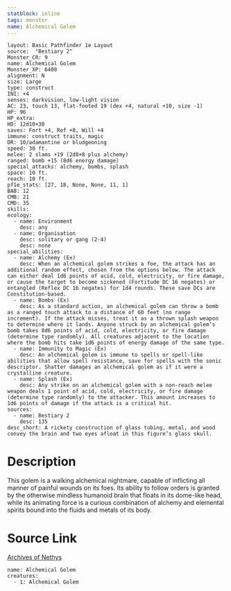```yaml
---
statblock: inline
tags: monster
name: Alchemical Golem
---
```

```statblock
layout: Basic Pathfinder 1e Layout
source:  "Bestiary 2"
Monster_CR: 9
name: Alchemical Golem
Monster_XP: 6400
alignment: N
size: Large
type: construct
INI: +4
senses: darkvision, low-light vision
AC: 23, touch 13, flat-footed 19 (dex +4, natural +10, size -1)
HP: 96
HP_extra: 
HD: 12d10+30
saves: Fort +4, Ref +8, Will +4
immune: construct traits, magic
DR: 10/adamantine or bludgeoning
speed: 30 ft.
melee: 2 slams +19 (2d8+8 plus alchemy)
ranged: bomb +15 (8d6 energy damage)
special_attacks: alchemy, bombs, splash
space: 10 ft.
reach: 10 ft.
pf1e_stats: [27, 18, None, None, 11, 1]
BAB: 12
CMB: 21
CMD: 35
skills: 
ecology:
  - name: Environment
    desc: any
  - name: Organisation
    desc: solitary or gang (2-4)
    desc: none
special_abilities:
  - name: Alchemy (Ex)
    desc: When an alchemical golem strikes a foe, the attack has an additional random effect, chosen from the options below. The attack can either deal 1d6 points of acid, cold, electricity, or fire damage, or cause the target to become sickened (Fortitude DC 16 negates) or entangled (Reflex DC 16 negates) for 1d4 rounds. These save DCs are Constitution-based.
  - name: Bombs (Ex)
    desc: As a standard action, an alchemical golem can throw a bomb as a ranged touch attack to a distance of 60 feet (no range increment). If the attack misses, treat it as a thrown splash weapon to determine where it lands. Anyone struck by an alchemical golem’s bomb takes 8d6 points of acid, cold, electricity, or fire damage (determine type randomly). All creatures adjacent to the location where the bomb hits take 1d6 points of energy damage of the same type.
  - name: Immunity to Magic (Ex)
    desc: An alchemical golem is immune to spells or spell-like abilities that allow spell resistance, save for spells with the sonic descriptor. Shatter damages an alchemical golem as if it were a crystalline creature.
  - name: Splash (Ex)
    desc: Any strike on an alchemical golem with a non-reach melee weapon deals 1 point of acid, cold, electricity, or fire damage (determine type randomly) to the attacker. This amount increases to 1d6 points of damage if the attack is a critical hit.
sources:
  - name: Bestiary 2
    desc: 135
desc_short: A rickety construction of glass tubing, metal, and wood convey the brain and two eyes afloat in this figure’s glass skull.
```
# Description
This golem is a walking alchemical nightmare, capable of inflicting all manner of painful wounds on its foes. Its ability to follow orders is granted by the otherwise mindless humanoid brain that floats in its dome-like head, while its animating force is a curious combination of alchemy and elemental spirits bound into the fluids and metals of its body.
# Source Link
[Archives of Nethys](https://aonprd.com/MonsterDisplay.aspx?ItemName=Alchemical%20Golem)
```encounter-table
name: Alchemical Golem
creatures:
  - 1: Alchemical Golem
```
